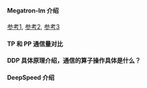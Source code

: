 #### Megatron-lm 介绍

[参考1](https://arxiv.org/abs/1909.08053), [参考2](https://www.bilibili.com/video/BV1nB4y1R7Yz/?spm_id_from=333.880.my_history.page.click&vd_source=4485ae5d861b0e733e8796b93c824c9e), [参考3](https://huggingface.co/blog/zh/megatron-training)


#### TP 和 PP 通信量对比



#### DDP 具体原理介绍，通信的算子操作具体是什么？



#### DeepSpeed 介绍
